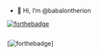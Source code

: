 - 👋 Hi, I’m @babalontherion

[![forthebadge](https://forthebadge.com/images/badges/powered-by-black-magic.svg)](https://babalontherion.com.br)

##
[![forthebadge](https://badgen.net/github/issues/babalontherion/babalontherion)]
<!---
babalontherion/babalontherion is a ✨ special ✨ repository because its `README.md` (this file) appears on your GitHub profile.
You can click the Preview link to take a look at your changes.
--->
